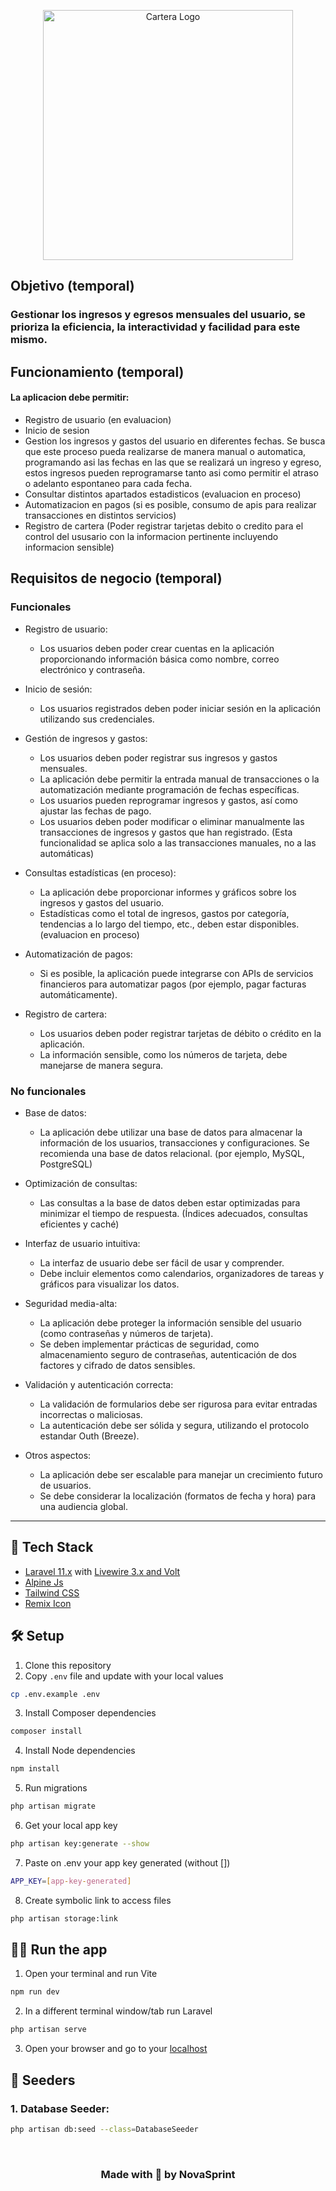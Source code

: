 <p align="center">
  <img src="https://github.com/Aisaac123/cartera-app/assets/129123213/c8d49739-b376-41cc-9a8e-96becc53f373" width="400" alt="Cartera Logo">
</p>

## Objetivo (temporal)

### Gestionar los ingresos y egresos mensuales del usuario, se prioriza la eficiencia, la interactividad y facilidad para este mismo.


## Funcionamiento (temporal)

#### La aplicacion debe permitir:

- Registro de usuario (en evaluacion)
- Inicio de sesion
- Gestion los ingresos y gastos del usuario en diferentes fechas. Se busca que este proceso pueda realizarse de manera manual o automatica, programando asi las fechas en las que se realizará un ingreso y egreso, estos ingresos pueden reprogramarse tanto asi como permitir el atraso o adelanto espontaneo para cada fecha.
- Consultar distintos apartados estadisticos (evaluacion en proceso) 
- Automatizacion en pagos (si es posible, consumo de apis para realizar transacciones en distintos servicios)
- Registro de cartera (Poder registrar tarjetas debito o credito para el control del ususario con la informacion pertinente incluyendo informacion sensible)

## Requisitos de negocio (temporal)

### Funcionales

- Registro de usuario:

    - Los usuarios deben poder crear cuentas en la aplicación proporcionando información básica como nombre, correo electrónico y contraseña.

- Inicio de sesión:

  - Los usuarios registrados deben poder iniciar sesión en la aplicación utilizando sus credenciales.
  
- Gestión de ingresos y gastos:

  - Los usuarios deben poder registrar sus ingresos y gastos mensuales.
  - La aplicación debe permitir la entrada manual de transacciones o la automatización mediante programación de fechas específicas.
  - Los usuarios pueden reprogramar ingresos y gastos, así como ajustar las fechas de pago.
  - Los usuarios deben poder modificar o eliminar manualmente las transacciones de ingresos y gastos que han registrado. (Esta funcionalidad se aplica solo a las transacciones manuales, no a las automáticas)
- Consultas estadísticas (en proceso):

  - La aplicación debe proporcionar informes y gráficos sobre los ingresos y gastos del usuario.
  - Estadísticas como el total de ingresos, gastos por categoría, tendencias a lo largo del tiempo, etc., deben estar disponibles. (evaluacion en proceso)
  
- Automatización de pagos:

  - Si es posible, la aplicación puede integrarse con APIs de servicios financieros para automatizar pagos (por ejemplo, pagar facturas automáticamente).

- Registro de cartera:
  - Los usuarios deben poder registrar tarjetas de débito o crédito en la aplicación.
  - La información sensible, como los números de tarjeta, debe manejarse de manera segura.

### No funcionales

- Base de datos:
    - La aplicación debe utilizar una base de datos para almacenar la información de los usuarios, transacciones y configuraciones. Se recomienda una base de datos relacional. (por ejemplo, MySQL, PostgreSQL)

- Optimización de consultas:
    - Las consultas a la base de datos deben estar optimizadas para minimizar el tiempo de respuesta. (Índices adecuados, consultas eficientes y caché)

- Interfaz de usuario intuitiva:
    - La interfaz de usuario debe ser fácil de usar y comprender.
    - Debe incluir elementos como calendarios, organizadores de tareas y gráficos para visualizar los datos.
- Seguridad media-alta:
    - La aplicación debe proteger la información sensible del usuario (como contraseñas y números de tarjeta).
    - Se deben implementar prácticas de seguridad, como almacenamiento seguro de contraseñas, autenticación de dos factores y cifrado de datos sensibles.
- Validación y autenticación correcta:
    - La validación de formularios debe ser rigurosa para evitar entradas incorrectas o maliciosas.
    - La autenticación debe ser sólida y segura, utilizando el protocolo estandar Outh (Breeze).
- Otros aspectos:
    - La aplicación debe ser escalable para manejar un crecimiento futuro de usuarios.
    - Se debe considerar la localización (formatos de fecha y hora) para una audiencia global.

<hr/>

## 🚀 Tech Stack

- [Laravel 11.x](https://laravel.com/docs/11.x) with [Livewire 3.x and Volt](https://livewire.laravel.com/)
- [Alpine Js](https://alpinejs.dev/)
- [Tailwind CSS](https://tailwindcss.com/docs/installation)
- [Remix Icon](https://remixicon.com/)

## 🛠️ Setup

1. Clone this repository
2. Copy `.env` file and update with your local values
```bash
cp .env.example .env
```
3. Install Composer dependencies
```bash
composer install
```
4. Install Node dependencies
```bash
npm install
```
5. Run migrations
```bash
php artisan migrate
```
6. Get your local app key
```bash
php artisan key:generate --show
```
7. Paste on .env your app key generated (without [])
```bash
APP_KEY=[app-key-generated]
```
8. Create symbolic link to access files
```bash
php artisan storage:link
```
## 🏃‍♀️ Run the app

1. Open your terminal and run Vite
```bash
npm run dev
```
2. In a different terminal window/tab run Laravel
```bash
php artisan serve
```
3. Open your browser and go to your [localhost](http://127.0.0.1:8000)

## 🌱 Seeders
### 1.  Database Seeder:

```bash
php artisan db:seed --class=DatabaseSeeder
```
<br/>

<h3 align="center">
   Made with 🤍 by NovaSprint
</h3>
